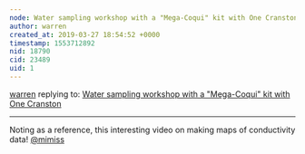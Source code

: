 ```yaml
---
node: Water sampling workshop with a "Mega-Coqui" kit with One Cranston
author: warren
created_at: 2019-03-27 18:54:52 +0000
timestamp: 1553712892
nid: 18790
cid: 23489
uid: 1
---
```




[warren](../profile/warren) replying to: [Water sampling workshop with a "Mega-Coqui" kit with One Cranston](../notes/warren/03-25-2019/water-sampling-workshop-with-a-mega-coqui-kit-with-one-cranston)

----
 Noting as a reference, this interesting video on making maps of conductivity data! [@mimiss](/profile/mimiss) 